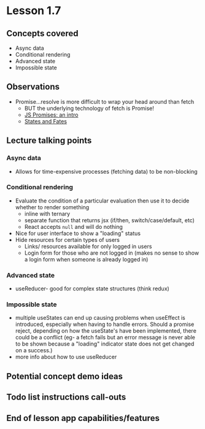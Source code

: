 # Lesson 1.7

## Concepts covered

- Async data
- Conditional rendering
- Advanced state
- Impossible state

## Observations

- Promise...resolve is more difficult to wrap your head around than fetch
  - BUT the underlying technology of fetch is Promise!
  - [JS Promises: an intro](https://web.dev/promises/)
  - [States and Fates](https://github.com/domenic/promises-unwrapping/blob/master/docs/states-and-fates.md)

## Lecture talking points

### Async data

- Allows for time-expensive processes (fetching data) to be non-blocking

### Conditional rendering

- Evaluate the condition of a particular evaluation then use it to decide whether to render something
  - inline with ternary
  - separate function that returns jsx (if/then, switch/case/default, etc)
  - React accepts `null` and will do nothing
- Nice for user interface to show a "loading" status
- Hide resources for certain types of users
  - Links/ resources available for only logged in users
  - Login form for those who are not logged in (makes no sense to show a login form when someone is already logged in)

### Advanced state

- useReducer- good for complex state structures (think redux)

### Impossible state

- multiple useStates can end up causing problems when useEffect is introduced, especially when having to handle errors. Should a promise reject, depending on how the useState's have been implemented, there could be a conflict (eg- a fetch fails but an error message is never able to be shown because a "loading" indicator state does not get changed on a success.)
- more info about how to use useReducer

## Potential concept demo ideas

## Todo list instructions call-outs

## End of lesson app capabilities/features
